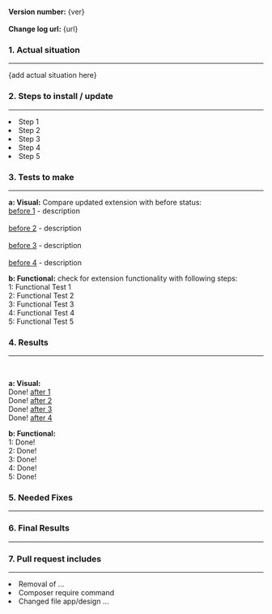 <strong>Version number:</strong> {ver} <br />								
<strong>Change log url:</strong> {url}

	
<h3>1. Actual situation </h3> <hr />	
{add actual situation here}
<h3>2. Steps to install / update</h3> <hr>
<li>Step 1 </li>
<li>Step 2 </li>
<li>Step 3 </li>
<li>Step 4 </li>
<li>Step 5 </li>

<h3>3. Tests to make</h3><hr>

<strong>a: Visual:</strong> Compare updated extension with before status: <br />
<a href="">before 1</a> - description <br />	
<a href="">before 2</a> - description <br />	
<a href="">before 3</a> - description <br />	
<a href="">before 4</a> - description <br />	

<strong>b: Functional:</strong> check for extension functionality with following steps: <br />
1: Functional Test 1 <br />
2: Functional Test 2 <br />
3: Functional Test 3 <br />
4: Functional Test 4 <br />
5: Functional Test 5 <br />


<h3>4. Results</h3><hr> <br />

<strong>a: Visual:</strong> <br />
Done! <a href="">after 1</a>	<br />
Done! <a href="">after 2</a>	<br />
Done! <a href="">after 3</a>    <br />
Done! <a href="">after 4</a>	<br />

<strong>b: Functional:</strong> <br />
1: Done! <br />
2: Done! <br />
3: Done! <br />
4: Done! <br />
5: Done! <br />
<h3>5. Needed Fixes</h3> <hr>

<h3>6. Final Results </h3> <hr>

<h3>7. Pull request includes</h3> <hr>

<li>Removal of ... </li>
<li>Composer require command </li>
<li>Changed file app/design ... </li>

